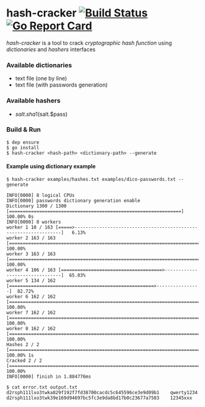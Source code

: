# hash-cracker [![Build Status](https://travis-ci.org/jclebreton/hash-cracker.svg?branch=master)](https://travis-ci.org/jclebreton/hash-cracker) [![Go Report Card](https://goreportcard.com/badge/github.com/jclebreton/hash-cracker)](https://goreportcard.com/report/github.com/jclebreton/hash-cracker)

*hash-cracker*  is a tool to crack *cryptographic hash function* using *dictionaries*
and *hashers* interfaces


### Available dictionaries

- text file (one by line)
- text file (with passwords generation)

### Available hashers

- $salt.sha1($salt.$pass)

### Build & Run

```
$ dep ensure
$ go install
$ hash-cracker <hash-path> <dictionary-path> --generate
```

#### Example using dictionary example

```
$ hash-cracker examples/hashes.txt examples/dico-passwords.txt --generate

INFO[0000] 8 logical CPUs                                
INFO[0000] passwords dictionary generation enable                
Dictionary 1300 / 1300 [===============================================================] 100.00% 0s
INFO[0000] 8 workers                                    
worker 1 10 / 163 [=====>-----------------------------------------------------------------]   6.13%
worker 2 163 / 163 [======================================================================] 100.00%
worker 3 163 / 163 [======================================================================] 100.00%
worker 4 106 / 163 [=====================================>--------------------------------]  65.03%
worker 5 134 / 162 [=====================================================>----------------]  82.72%
worker 6 162 / 162 [======================================================================] 100.00%
worker 7 162 / 162 [======================================================================] 100.00%
worker 8 162 / 162 [======================================================================] 100.00%
Hashes 2 / 2 [=========================================================================] 100.00% 1s
Cracked 2 / 2 [===========================================================================] 100.00%   
INFO[0000] finish in 1.884776ms

$ cat error.txt output.txt
d2rsph111lxo3twka829f192f7fd38700cacdc5c645596ce3e9d09b1    qwerty1234
d2rsph111lxo3twk39e169d94697bc5fc3e9da8bd17b0c23677a7583    12345xxx
```

